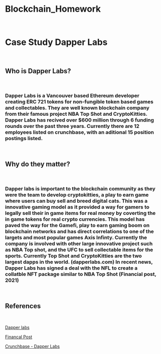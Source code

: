   # Blockchain_Homework
  <br/>

  # Case Study Dapper Labs
<br/>
  
  ## Who is Dapper Labs?
  <br/>

  ### Dapper Labs is a Vancouver based Ethereum developer creating ERC 721 tokens for non-fungible token based games and collectables. They are well known blockchain company from their famous project NBA Top Shot and CryptoKitties. Dapper Labs has recived over $600 million through 6 funding rounds over the past three years. Currently there are 12 employees listed on crunchbase, with an aditional 15 position postings listed. 
  <br/>

  
  ## Why do they matter? 
  <br/>

  ### Dapper labs is important to the blockchain community as they were the team to develop cryptokitties, a play to earn game where users can buy sell and breed digital cats. This was a innovative gaming model as it provided a way for gamers to legally sell their in game items for real money by coverting the in game tokens for real crypto currencies. This model has paved the way for the Gamefi, play to earn gaming boom on blockchain networks and has direct correlations to one of the largets and most popular games Axis Infinty. Currently the company is involved with other large innovative project such as NBA Top shot, and the UFC to sell collectable items for the sports. Currently Top Shot and CryptoKitties are the two largest dapps in the world. (dapperlabs.com) In recent news, Dapper Labs has signed a deal with the NFL to create a collatble NFT package similar to NBA Top Shot (Financial post, 2021)


<br/>

## References

<br/>

[Dapper labs](https://www.dapperlabs.com/)
<br/>

[Financal Post](https://financialpost.com/fp-finance/cryptocurrency/vancouvers-dapper-labs-to-produce-digital-football-collectibles-after-reaching-deal-with-nfl)
<br/>

[Crunchbase - Dapper Labs](https://www.crunchbase.com/organization/dapper-labs)
<br/>

